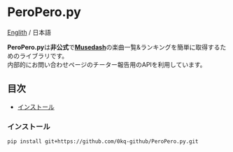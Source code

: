 # PeroPero.py
[Englith](./README.md) / 日本語

**PeroPero.py**は**非公式**で[**Musedash**](https://musedash.peropero.net/)の楽曲一覧&ランキングを簡単に取得するためのライブラリです。  
内部的にお問い合わせページのチーター報告用のAPIを利用しています。  

## 目次
  - [インストール](#インストール)

### インストール
  ```
  pip install git+https://github.com/0kq-github/PeroPero.py.git
  ```
